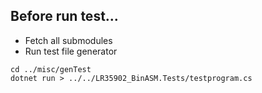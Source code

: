 ﻿## Before run test...

- Fetch all submodules
- Run test file generator
	
```
cd ../misc/genTest
dotnet run > ../../LR35902_BinASM.Tests/testprogram.cs
```